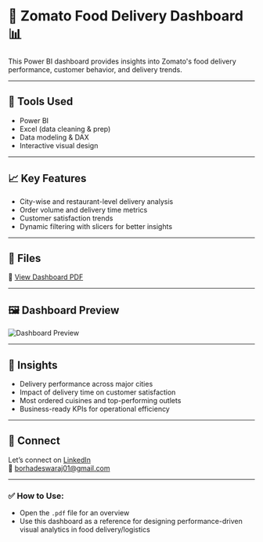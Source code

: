 # 🍔 Zomato Food Delivery Dashboard 📊

This Power BI dashboard provides insights into Zomato's food delivery performance, customer behavior, and delivery trends.

---

## 🔧 Tools Used
- Power BI  
- Excel (data cleaning & prep)  
- Data modeling & DAX  
- Interactive visual design

---

## 📈 Key Features
- City-wise and restaurant-level delivery analysis  
- Order volume and delivery time metrics  
- Customer satisfaction trends  
- Dynamic filtering with slicers for better insights

---

## 📂 Files
📄 [View Dashboard PDF](file:///C:/Users/Swaraj/AppData/Local/Temp/Power%20BI%20Desktop/print-job-3f533fce-27f0-4798-a6ee-b1bfcdac46e6/Zomato%20Food%20Delivery%20Dashboard.pdf)

---

## 🖼️ Dashboard Preview
![Dashboard Preview](https://github.com/your-username/zomato-delivery-dashboard/blob/main/preview-image.png)

---

## 🧠 Insights
- Delivery performance across major cities  
- Impact of delivery time on customer satisfaction  
- Most ordered cuisines and top-performing outlets  
- Business-ready KPIs for operational efficiency

---

## 🔗 Connect  
Let’s connect on [LinkedIn](https://www.linkedin.com/in/swaraj-borhade-921a411a4/)  
📧 borhadeswaraj01@gmail.com

---

### ✅ How to Use:
- Open the `.pdf` file for an overview
- Use this dashboard as a reference for designing performance-driven visual analytics in food delivery/logistics
